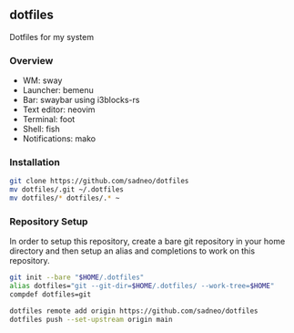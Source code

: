 ## dotfiles
Dotfiles for my system

### Overview
* WM: sway
* Launcher: bemenu
* Bar: swaybar using i3blocks-rs
* Text editor: neovim
* Terminal: foot
* Shell: fish
* Notifications: mako

### Installation
```sh
git clone https://github.com/sadneo/dotfiles
mv dotfiles/.git ~/.dotfiles
mv dotfiles/* dotfiles/.* ~
```

### Repository Setup
In order to setup this repository, create a bare git repository in your home directory and then setup an alias and completions to work on this repository.
```sh
git init --bare "$HOME/.dotfiles"
alias dotfiles="git --git-dir=$HOME/.dotfiles/ --work-tree=$HOME"
compdef dotfiles=git

dotfiles remote add origin https://github.com/sadneo/dotfiles
dotfiles push --set-upstream origin main
```
